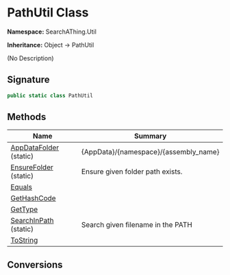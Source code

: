# PathUtil Class
**Namespace:** SearchAThing.Util

**Inheritance:** Object → PathUtil

(No Description)

## Signature
```csharp
public static class PathUtil
```
## Methods
|**Name**|**Summary**|
|---|---|
|[AppDataFolder](PathUtil/AppDataFolder.md) (static)|{AppData}/{namespace}/{assembly_name}|
|[EnsureFolder](PathUtil/EnsureFolder.md) (static)|Ensure given folder path exists.|
|[Equals](PathUtil/Equals.md)||
|[GetHashCode](PathUtil/GetHashCode.md)||
|[GetType](PathUtil/GetType.md)||
|[SearchInPath](PathUtil/SearchInPath.md) (static)|Search given filename in the PATH|
|[ToString](PathUtil/ToString.md)||
## Conversions
